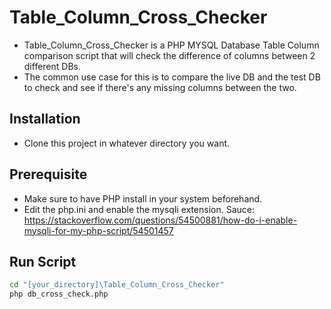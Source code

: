 # Table_Column_Cross_Checker

- Table_Column_Cross_Checker is a PHP MYSQL Database Table Column comparison script that will check the difference of columns between 2 different DBs.
- The common use case for this is to compare the live DB and the test DB to check and see if there's any missing columns between the two.

## Installation
- Clone this project in whatever directory you want.

## Prerequisite
- Make sure to have PHP install in your system beforehand.
- Edit the php.ini and enable the mysqli extension. Sauce: https://stackoverflow.com/questions/54500881/how-do-i-enable-mysqli-for-my-php-script/54501457

## Run Script
```sh
cd "[your_directory]\Table_Column_Cross_Checker"
php db_cross_check.php
```
